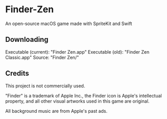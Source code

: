 # Finder-Zen
An open-source macOS game made with SpriteKit and Swift

## Downloading

Executable (current): "Finder Zen.app"
Executable (old): "Finder Zen Classic.app"
Source: "Finder Zen/"

## Credits

This project is not commercially used. 

"Finder" is a trademark of Apple Inc., the Finder icon is Apple's intellectual property, and all other visual artworks used in this game are original. 

All background music are from Apple's past ads. 
